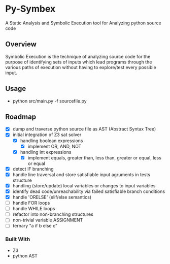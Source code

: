 # Py-Symbex

A Static Analysis and Symbolic Execution tool for Analyzing python source code

## Overview

Symbolic Execution is the technique of analyzing source code for the purpose of identifying sets of inputs which lead programs through the various paths of execution without having to explore/test every possible input.

## Usage

* python src/main.py -f sourcefile.py

## Roadmap

- [X] dump and traverse python source file as AST (Abstract Syntax Tree)
- [X] initial integration of Z3 sat solver
  - [X] handling boolean expressions
    - [X] implement OR, AND, NOT
  - [X] handling int expressions
    - [X] implement equals, greater than, less than, greater or equal, less or equal
- [X] detect IF branching
- [X] handle line traversal and store satisfiable input agruments in tests structure
- [X] handling (store/update) local variables or changes to input variables
- [X] identify dead code/unreachability via failed satisfiable branch conditions
- [X] handle 'ORELSE' (elif/else semantics)
- [ ] handle FOR loops
- [ ] handle WHILE loops
- [ ] refactor into non-branching structures
- [ ] non-trivial variable ASSIGNMENT
- [ ] ternary "a if b else c"

### Built With

* Z3
* python AST

